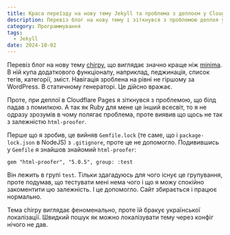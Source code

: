 ```yaml
---
title: Краса переїзду на нову тему Jekyll та проблема з деплоєм у Clougflare Pages
description: Перевіз блог на нову тему і зіткнувся з проблемою деплоя у Cloudflare Pages
category: Программування
tags:
  - Jekyll
date: 2024-10-02
---
```

Перевіз блог на нову тему [chirpy](https://github.com/cotes2020/jekyll-theme-chirpy), що виглядає значно краще ніж [minima](https://github.com/jekyll/minima). В ній купа додаткового функціоналу, наприклад, педжинація, список тегів, категорії, зміст. Навігація зроблена на рівні не гіршому за WordPress. В статичному генераторі. Це дійсно вражає.

Проте, при деплої в Cloudflare Pages я зіткнувся з проблемою, що білд падав з помилкою. А так як Ruby для мене це інший всесвіт, то я не одразу зрозумів в чому полягає проблема, проте виявив що щось не так з залежністю `html-proofer`.

Перше що я зробив, це вийняв `Gemfile.lock` (те саме, що і `package-lock.json` в NodeJS) з `.gitignore`, проте це не допомогло. Подивившись у `Gemfile` я знайшов знайомий `html-proofer`:

```
gem "html-proofer", "5.0.5", group: :test
```

Він лежить в групі `test`. Тільки здагадуюсь для чого існує це групування, проте подумав, що тестувати мені нема чого і що я можу спокійно закоментити цю залежність. І це допомогло. Сайт збирається і працює нормально.

Тема chirpy виглядає феноменально, проте їй бракує української локалізації. Швидкий пошук як можно локалізувати тему через конфіг нічого не дав.